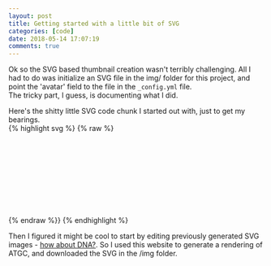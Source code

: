 ```yaml
---
layout: post
title: Getting started with a little bit of SVG  
categories: [code]
date: 2018-05-14 17:07:19
comments: true
---
```


Ok so the SVG based thumbnail creation wasn't terribly challenging. All I had to do was initialize an SVG file in the img/ folder for this project, and point the 'avatar' field to the file in the `_config.yml` file.  
The tricky part, I guess, is documenting what I did.   

<!--more-->

Here's the shitty little SVG code chunk I started out with, just to get my bearings.  
{% highlight svg %}
{% raw %}
<svg width="100%" height="100%" version="1.1" xmlns="http://www.w3.org/2000/svg">

<defs>
<linearGradient id="fill" x1="0%" y1="0%" x2="0%" y2="100%">
<stop offset="0%" style="stop-color:rgb(224,224,224);stop-opacity:1"/>
<stop offset="100%" style="stop-color:rgb(153,153,153);stop-opacity:1"/>
</linearGradient>
</defs>

<path d="M 0 0 L 64 0 L 32 64 z" stroke="colourname" fill="url(#fill)"/>

</svg>
{% endraw %}}
{% endhighlight %}

Then I figured it might be cool to start by editing previously generated SVG images - [how about DNA?](http://petercollingridge.appspot.com/draw-dna). So I used this website to generate a rendering of ATGC, and downloaded the SVG in the /img folder.  

